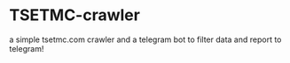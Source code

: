 # TSETMC-crawler
a simple tsetmc.com crawler and a telegram bot to filter data and report to telegram!
